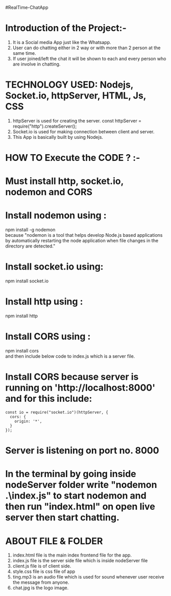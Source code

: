#RealTime-ChatApp

# Introduction of the Project:-
1. It is a Social media App just like the Whatsapp.
2. User can do chatting either in 2 way or with more than 2 person at the same time.
3. If user joined/left the chat it will be shown to each and every person who are involve in chatting.



# TECHNOLOGY USED: Nodejs, Socket.io, httpServer, HTML, Js, CSS
1. httpServer is used for creating the server.
   const httpServer = require("http").createServer();
2. Socket.io is used for making connection between client and server.
3. This App is basically built by using Nodejs.


# HOW TO Execute the CODE ? :-

# Must install http, socket.io, nodemon and CORS
# Install nodemon using : 
npm install -g nodemon   
because "nodemon is a tool that helps develop Node.js based applications by automatically restarting the node application when file changes in the directory are  detected."
# Install socket.io using: 
  npm install socket.io
# Install http using : 
  npm install http
# Install CORS using : 
 npm install cors  
 and then include below code to index.js which is a server file.
# Install CORS because server is running on 'http://localhost:8000' and for this include: 
    const io = require("socket.io")(httpServer, {
      cors: {
        origin: '*',
      }
    }); 
# Server is listening on port no. 8000
# In the terminal by going inside nodeServer folder write  "nodemon .\index.js"  to start nodemon and then run "index.html" on open live server then start chatting. 


#  ABOUT FILE & FOLDER
1. index.html file is the main index frontend file for the app.
2. index.js file is the server side file which is inside nodeServer file
3. client.js file is of client side.
4. style.css file is css file of app
5. ting.mp3 is an audio file which is used for sound whenever user receive the message from anyone.
6. chat.jpg is the logo image.
